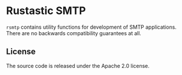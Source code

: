 # Rustastic SMTP

`rsmtp` contains utility functions for development of SMTP applications. There are no backwards compatibility guarantees at all.

## License

The source code is released under the Apache 2.0 license.
